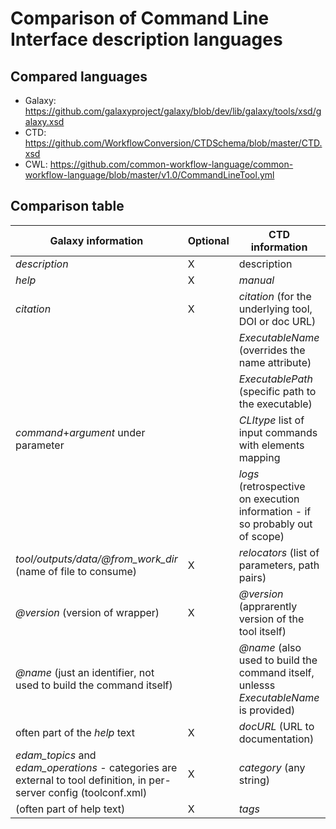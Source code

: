 # Comparison of Command Line Interface description languages

## Compared languages

* Galaxy: https://github.com/galaxyproject/galaxy/blob/dev/lib/galaxy/tools/xsd/galaxy.xsd
* CTD: https://github.com/WorkflowConversion/CTDSchema/blob/master/CTD.xsd
* CWL: https://github.com/common-workflow-language/common-workflow-language/blob/master/v1.0/CommandLineTool.yml


## Comparison table

|Galaxy information   |Optional   |CTD information   |Opti onal  |CWL information   |Optional   |
|---|---|---|---|---|---|
|*description*   |X   |description   |X   |label   |X   |
|*help*   |X   |*manual*   |X   |*doc*   |X   |
|*citation*   |X   |*citation* (for the underlying tool, DOI or doc URL)   |X   |*SoftwareRequirement.name.specs* (URI)   |X  |
|   |   |*ExecutableName* (overrides the name attribute)   |X   |*SoftwareRequirement.name.baseCommand[0]* |X  |
|   |   |*ExecutablePath* (specific path to the executable)  |X   | | |
|*command*+*argument* under parameter |  |*CLItype* list of input commands with elements mapping   |X | *arguments* and/or *inputBindings*  |X   |
| | |*logs* (retrospective on execution information - if so probably out of scope)|X | | |
|*tool/outputs/data/@from_work_dir* (name of file to consume)  |X |*relocators* (list of parameters, path pairs)|X |*outputBinding* |X |
|*@version* (version of wrapper)  |X |*@version* (apprarently version of the tool itself)| |*SoftwareRequirements.name.version* (list of known compatible versions of the underlying tool |X |
|*@name* (just an identifier, not used to build the command itself)||*@name* (also used to build the command itself, unlesss *ExecutableName* is provided)| |baseCommand[0]|X|
|often part of the *help* text|X|*docURL* (URL to documentation)||||
|*edam_topics* and *edam_operations* - categories are external to tool definition, in per-server config (toolconf.xml)|X|*category* (any string)|X|can use EDAM or other 3rd party annotation or derive via identifier from external registry or datatype|
|(often part of help text)|X|*tags*|X|||
